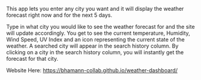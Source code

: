 This app lets you enter any city you want and it will display the weather forecast right now and for the next 5 days.

Type in what city you would like to see the weather forecast for and the site will update accordingly. You get to see the current temperature, Humidity, Wind Speed, UV Index and an icon representing the current state of the weather. A searched city will appear in the search history column. By clicking on a city in the search history column, you will instantly get the forecast for that city.

Website Here: https://bhamann-collab.github.io/weather-dashboard/
